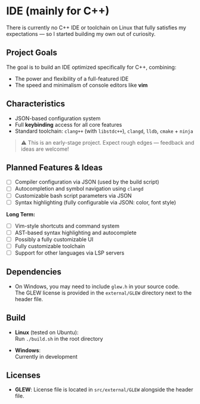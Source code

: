 # IDE (mainly for C++)

There is currently no C++ IDE or toolchain on Linux that fully satisfies my expectations — so I started building my own out of curiosity.

## Project Goals

The goal is to build an IDE optimized specifically for C++, combining:

- The power and flexibility of a full-featured IDE  
- The speed and minimalism of console editors like **vim**

## Characteristics

- JSON-based configuration system  
- Full **keybinding** access for all core features  
- Standard toolchain: `clang++` (with `libstdc++`), `clangd`, `lldb`, `cmake` + `ninja`

> ⚠️ This is an early-stage project. Expect rough edges — feedback and ideas are welcome!

## Planned Features & Ideas

- [ ] Compiler configuration via JSON (used by the build script)  
- [ ] Autocompletion and symbol navigation using `clangd`  
- [ ] Customizable bash script parameters via JSON  
- [ ] Syntax highlighting (fully configurable via JSON: color, font style)  

**Long Term:**

- [ ] Vim-style shortcuts and command system
- [ ] AST-based syntax highlighting and autocomplete  
- [ ] Possibly a fully customizable UI  
- [ ] Fully customizable toolchain  
- [ ] Support for other languages via LSP servers  

## Dependencies

- On Windows, you may need to include `glew.h` in your source code.  
  The GLEW license is provided in the `external/GLEW` directory next to the header file.

## Build

- **Linux** (tested on Ubuntu):  
  Run `./build.sh` in the root directory

- **Windows**:  
  Currently in development

## Licenses

- **GLEW**: License file is located in `src/external/GLEW` alongside the header file.

